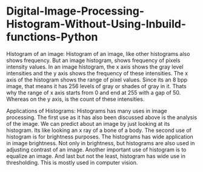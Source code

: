 # Digital-Image-Processing-Histogram-Without-Using-Inbuild-functions-Python

Histogram of an image:
Histogram of an image, like other histograms also shows frequency. But an image histogram, shows frequency of pixels intensity values. In an image histogram, the x axis shows the gray level intensities and the y axis shows the frequency of these intensities.
The x axis of the histogram shows the range of pixel values. Since its an 8 bpp image, that means it has 256 levels of gray or shades of gray in it. Thats why the range of x axis starts from 0 and end at 255 with a gap of 50. Whereas on the y axis, is the count of these intensities.

Applications of Histograms:
Histograms has many uses in image processing. The first use as it has also been discussed above is the analysis of the image. We can predict about an image by just looking at its histogram. Its like looking an x ray of a bone of a body.
The second use of histogram is for brightness purposes. The histograms has wide application in image brightness. Not only in brightness, but histograms are also used in adjusting contrast of an image.
Another important use of histogram is to equalize an image.
And last but not the least, histogram has wide use in thresholding. This is mostly used in computer vision.
